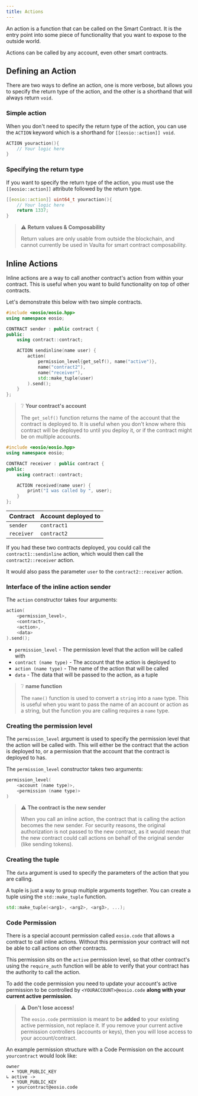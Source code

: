 ```yaml
---
title: Actions
---
```


An action is a function that can be called on the Smart Contract. It is the entry point into some piece of functionality
that you want to expose to the outside world.

Actions can be called by any account, even other smart contracts.

## Defining an Action

There are two ways to define an action, one is more verbose, but allows you to specify the return type of the action,
and the other is a shorthand that will always return `void`.

### Simple action

When you don't need to specify the return type of the action, you can use the `ACTION` keyword which 
is a shorthand for `[[eosio::action]] void`.

```cpp
ACTION youraction(){
    // Your logic here
}
```

### Specifying the return type

If you want to specify the return type of the action, you must use the `[[eosio::action]]` attribute followed by the
return type.

```cpp
[[eosio::action]] uint64_t youraction(){
    // Your logic here
    return 1337;
}
```

> ⚠ **Return values & Composability**
>
> Return values are only usable from outside the blockchain, and cannot currently be used
> in Vaulta for smart contract composability. 


## Inline Actions

Inline actions are a way to call another contract's action from within your contract. 
This is useful when you want to build functionality on top of other contracts.

Let's demonstrate this below with two simple contracts.

```cpp title="sender.cpp"
#include <eosio/eosio.hpp>
using namespace eosio;

CONTRACT sender : public contract {
public:
    using contract::contract;

    ACTION sendinline(name user) {
        action(
            permission_level{get_self(), name("active")},
            name("contract2"),
            name("receiver"),
            std::make_tuple(user)
        ).send();
    }
};
```

> ❔ **Your contract's account**
> 
> The `get_self()` function returns the name of the account that the contract is deployed to. It is useful
> when you don't know where this contract will be deployed to until you deploy it, or if the contract might
> be on multiple accounts.

```cpp title="receiver.cpp"
#include <eosio/eosio.hpp>
using namespace eosio;

CONTRACT receiver : public contract {
public:
    using contract::contract;

    ACTION received(name user) {
        print("I was called by ", user);
    }
};
```

| Contract | Account deployed to |
| -------- |---------------------|
| `sender`   | `contract1`         |
| `receiver` | `contract2`         |

If you had these two contracts deployed, you could call the `contract1::sendinline` action, which would then call the
`contract2::receiver` action.

It would also pass the parameter `user` to the `contract2::receiver` action. 

### Interface of the inline action sender

The `action` constructor takes four arguments:

```cpp
action(
    <permission_level>, 
    <contract>, 
    <action>, 
    <data>
).send();
```

- `permission_level` - The permission level that the action will be called with
- `contract (name type)` - The account that the action is deployed to
- `action (name type)` - The name of the action that will be called
- `data` - The data that will be passed to the action, as a tuple

> ❔ **name function**
> 
> The `name()` function is used to convert a `string` into a `name` type. This is useful when you want to pass
> the name of an account or action as a string, but the function you are calling requires a `name` type.

### Creating the permission level

The `permission_level` argument is used to specify the permission level that the action will be called with.
This will either be the contract that the action is deployed to, or a permission that the account that the 
contract is deployed to has.

The `permission_level` constructor takes two arguments:

```cpp
permission_level(
    <account (name type)>, 
    <permission (name type)>
)
```

> ⚠ **The contract is the new sender**
>
> When you call an inline action, the contract that is calling the action becomes the new sender.
> For security reasons, the original authorization is not passed to the new contract, as it would mean
> that the new contract could call actions on behalf of the original sender (like sending tokens).

### Creating the tuple

The `data` argument is used to specify the parameters of the action that you are calling.

A tuple is just a way to group multiple arguments together. You can create a tuple using the `std::make_tuple` function.

```cpp
std::make_tuple(<arg1>, <arg2>, <arg3>, ...);
```

### Code Permission

There is a special account permission called `eosio.code` that allows a contract to call inline actions.
Without this permission your contract will not be able to call actions on other contracts.

This permission sits on the `active` permission level, so that other contract's using the `require_auth`
function will be able to verify that your contract has the authority to call the action.

To add the code permission you need to update your account's active permission to be controlled by
`<YOURACCOUNT>@eosio.code` **along with your current active permission**.

> ⚠ **Don't lose access!**
>
> The `eosio.code` permission is meant to be **added** to your existing active permission, not replace it.
> If you remove your current active permission controllers (accounts or keys), then you will lose access to 
> your account/contract.

An example permission structure with a Code Permission on the account `yourcontract` would look like:
```text
owner 
  • YOUR_PUBLIC_KEY
↳ active -> 
  • YOUR_PUBLIC_KEY
  • yourcontract@eosio.code
```

